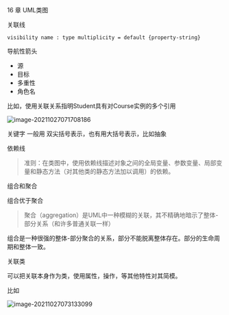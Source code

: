 

16 章 UML类图

关联线

```uml
visibility name : type multiplicity = default {property-string}
```

导航性箭头

- 源
- 目标
- 多重性
- 角色名



比如，使用关联关系指明Student具有对Course实例的多个引用

![image-20211027071708186](D:\workspace\github\ARTS\读书笔记\UML和模式应用.assets\image-20211027071708186.png)



关键字 一般用 双尖括号表示，也有用大括号表示，比如抽象





依赖线

>  准则：在类图中，使用依赖线描述对象之间的全局变量、参数变量、局部变量和静态方法（对其他类的静态方法加以调用）的依赖。





组合和聚合

组合优于聚合

> 聚合（aggregation）是UML中一种模糊的关联，其不精确地暗示了整体-部分关系（和许多普通关联一样）



组合是一种很强的整体-部分聚合的关系，部分不能脱离整体存在。部分的生命周期和整体一致。





关联类

可以把关联本身作为类，使用属性，操作，等其他特性对其简模。

比如

![image-20211027073133099](D:\workspace\github\ARTS\读书笔记\UML和模式应用.assets\image-20211027073133099.png)

